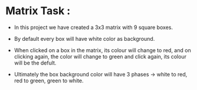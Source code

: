# Matrix Task :
- In this project we have created a 3x3 matrix with 9 square boxes. 

- By default every box will have white color as background.

- When clicked on a box in the matrix, its colour will change to red, and on clicking again, the color will change to green and click again, its colour will be the defult.

- Ultimately the box background color will have 3 phases -> white to red, red to green, green to white.